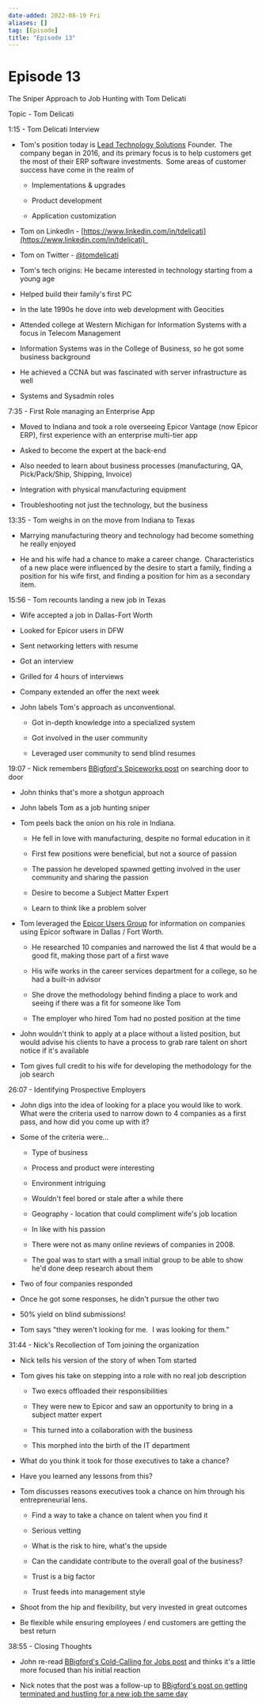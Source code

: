 ```yaml
---
date-added: 2022-08-19 Fri
aliases: []
tag: [Episode]
title: "Episode 13"
---
```


# Episode 13

The Sniper Approach to Job Hunting with Tom Delicati 

Topic - Tom Delicati 

1:15 - Tom Delicati Interview 

-   Tom's position today is [Lead Technology Solutions](https://www.leadtechsolutions.com/) Founder.  The company began in 2016, and its primary focus is to help customers get the most of their ERP software investments.  Some areas of customer success have come in the realm of  
    
    -   Implementations & upgrades 
        
    -   Product development 
        
    -   Application customization 
        

-   Tom on LinkedIn - [https://www.linkedin.com/in/tdelicati](https://www.linkedin.com/in/tdelicati)  
    
-   Tom on Twitter - [@tomdelicati](https://twitter.com/tomdelicati) 
    

-   Tom's tech origins: He became interested in technology starting from a young age 
    
-   Helped build their family's first PC 
    
-   In the late 1990s he dove into web development with Geocities 
    
-   Attended college at Western Michigan for Information Systems with a focus in Telecom Management 
    
-   Information Systems was in the College of Business, so he got some business background 
    
-   He achieved a CCNA but was fascinated with server infrastructure as well 
    
-   Systems and Sysadmin roles 
    

7:35 - First Role managing an Enterprise App 

-   Moved to Indiana and took a role overseeing Epicor Vantage (now Epicor ERP), first experience with an enterprise multi-tier app 
    
-   Asked to become the expert at the back-end  
    
-   Also needed to learn about business processes (manufacturing, QA, Pick/Pack/Ship, Shipping, Invoice) 
    
-   Integration with physical manufacturing equipment 
    
-   Troubleshooting not just the technology, but the business 
    

13:35 - Tom weighs in on the move from Indiana to Texas 

-   Marrying manufacturing theory and technology had become something he really enjoyed 
    
-   He and his wife had a chance to make a career change.  Characteristics of a new place were influenced by the desire to start a family, finding a position for his wife first, and finding a position for him as a secondary item. 
    

15:56 - Tom recounts landing a new job in Texas 

-   Wife accepted a job in Dallas-Fort Worth 
    
-   Looked for Epicor users in DFW 
    
-   Sent networking letters with resume 
    
-   Got an interview 
    
-   Grilled for 4 hours of interviews 
    
-   Company extended an offer the next week 
    

-   John labels Tom's approach as unconventional. 
    
    -   Got in-depth knowledge into a specialized system 
        
    -   Got involved in the user community 
        
    -   Leveraged user community to send blind resumes 
        

19:07 - Nick remembers [BBigford's Spiceworks post](https://community.spiceworks.com/topic/1952694-cold-calling-for-jobs-empower-yourself) on searching door to door 

-   John thinks that's more a shotgun approach 
    
-   John labels Tom as a job hunting sniper 
    
-   Tom peels back the onion on his role in Indiana. 
    
    -   He fell in love with manufacturing, despite no formal education in it 
        
    -   First few positions were beneficial, but not a source of passion 
        
    -   The passion he developed spawned getting involved in the user community and sharing the passion 
        
    -   Desire to become a Subject Matter Expert 
        
    -   Learn to think like a problem solver 
        
-   Tom leveraged the [Epicor Users Group](https://www.epicorusers.org/) for information on companies using Epicor software in Dallas / Fort Worth. 
    
    -   He researched 10 companies and narrowed the list 4 that would be a good fit, making those part of a first wave 
        
    -   His wife works in the career services department for a college, so he had a built-in advisor 
        
    -   She drove the methodology behind finding a place to work and seeing if there was a fit for someone like Tom 
        
    -   The employer who hired Tom had no posted position at the time 
        
-   John wouldn't think to apply at a place without a listed position, but would advise his clients to have a process to grab rare talent on short notice if it's available 
    
-   Tom gives full credit to his wife for developing the methodology for the job search 
    

26:07 - Identifying Prospective Employers 

-   John digs into the idea of looking for a place you would like to work.  What were the criteria used to narrow down to 4 companies as a first pass, and how did you come up with it? 
    
-   Some of the criteria were… 
    
    -   Type of business 
        
    -   Process and product were interesting 
        
    -   Environment intriguing 
        
    -   Wouldn't feel bored or stale after a while there 
        
    -   Geography - location that could compliment wife's job location 
        
    -   In like with his passion 
        
    -   There were not as many online reviews of companies in 2008. 
        
    -   The goal was to start with a small initial group to be able to show he'd done deep research about them 
        
-   Two of four companies responded 
    
-   Once he got some responses, he didn't pursue the other two 
    
-   50% yield on blind submissions! 
    
-   Tom says "they weren't looking for me.   I was looking for them." 
    

31:44 - Nick's Recollection of Tom joining the organization 

-   Nick tells his version of the story of when Tom started 
    
-   Tom gives his take on stepping into a role with no real job description 
    
    -   Two execs offloaded their responsibilities 
        
    -   They were new to Epicor and saw an opportunity to bring in a subject matter expert 
        
    -   This turned into a collaboration with the business 
        
    -   This morphed into the birth of the IT department 
        
-   What do you think it took for those executives to take a chance? 
    
-   Have you learned any lessons from this? 
    
-   Tom discusses reasons executives took a chance on him through his entrepreneurial lens. 
    
    -   Find a way to take a chance on talent when you find it 
        
    -   Serious vetting 
        
    -   What is the risk to hire, what's the upside 
        
    -   Can the candidate contribute to the overall goal of the business? 
        
    -   Trust is a big factor 
        
    -   Trust feeds into management style 
        
-   Shoot from the hip and flexibility, but very invested in great outcomes 
    
-   Be flexible while ensuring employees / end customers are getting the best return 
    

38:55 - Closing Thoughts 

-   John re-read [BBigford's Cold-Calling for Jobs post](https://community.spiceworks.com/topic/1952694-cold-calling-for-jobs-empower-yourself) and thinks it's a little more focused than his initial reaction 
    
-   Nick notes that the post was a follow-up to [BBigford's post on getting terminated and hustling for a new job the same day](https://community.spiceworks.com/topic/1952671-out-of-the-ditch-and-up-the-mountain-i-go)